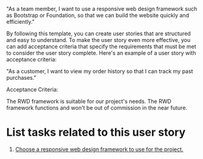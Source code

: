 "As a team member, I want to use a responsive web design framework such as Bootstrap or Foundation, so that we can build the website quickly and efficiently."

By following this template, you can create user stories that are structured and easy to understand. To make the user story even more effective, you can add acceptance criteria that specify the requirements that must be met to consider the user story complete. Here's an example of a user story with acceptance criteria:

"As a customer, I want to view my order history so that I can track my past purchases."

Acceptance Criteria:

The RWD framework is suitable for our project's needs.
The RWD framework functions and won't be out of commission in the near future.

# List tasks related to this user story
1. [Choose a responsive web design framework to use for the project.](/documentation/templates/theme/initiatives/epics/stories/tasks/task_rwd2_story1.md)